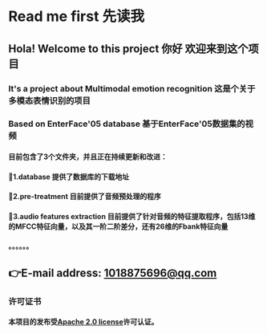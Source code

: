 # Read me first 先读我
## Hola! Welcome to this project 你好 欢迎来到这个项目
### It's a project about Multimodal emotion recognition 这是个关于多模态表情识别的项目
### Based on EnterFace'05 database 基于EnterFace'05数据集的视频
#### 目前包含了3个文件夹，并且正在持续更新和改进：
#### 📒1.database 提供了数据库的下载地址
#### 📒2.pre-treatment 目前提供了音频预处理的程序
#### 📒3.audio features extraction 目前提供了针对音频的特征提取程序，包括13维的MFCC特征向量，以及其一阶二阶差分，还有26维的Fbank特征向量
#### 。。。。。。

## 👉E-mail address: 1018875696@qq.com
### 许可证书
#### 本项目的发布受[Apache 2.0 license](https://www.apache.org/licenses/LICENSE-2.0.txt)许可认证。
